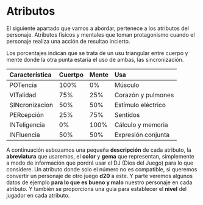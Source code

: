 
Atributos
=========

El siguiente apartado que vamos a abordar, pertenece a los atributos del personaje. Atributos físicos y mentales que toman protagonismo cuando el personaje realiza una acción de resultao incierto.  

Los porcentajes indican que se trata de un usu triangular entre cuerpo y mente donde la otra punta estaría el uso de ambas, las sincronización.

| Característica | Cuertpo  | Mente | Usa                 |
| :------------- | :------- | :---- | :------------------ |
| POTencia       | 100%     | 0%    | Músculo             |
| VITalidad      | 75%      | 25%   | Corazón y pulmones  |
| SINcronizacion | 50%      | 50%   | Estímulo eléctrico  |
| PERcepción     | 25%      | 75%   | Sentidos            |
| INTeligencia   | 0%       | 100%  | Cálculo y memoria   |
| INFluencia     | 50%      | 50%   | Expresión conjunta  |

A continuación esbozamos una pequeña **descripción** de cada atributo, la **abreviatura** que usaremos, el **color** y **gema** que representan, simplemente a modo de información que pordrá usar el DJ (Dios del Juego) para lo que considere. Un atributo donde solo el número no es compatible, si queremos convertir un personaje de otro juego **d20** a este. Y parte veremos algunos datos de ejemplo **para lo que es bueno y malo** nuestro personaje en cada atributo. Y también se proporciona una guia para establecer el **nivel** del jugador en cada atributo. 
